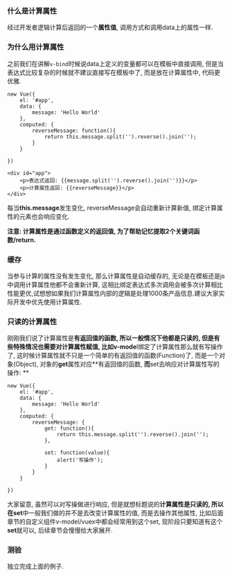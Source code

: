 ### 

### 什么是计算属性

经过开发者逻辑计算后返回的一个**属性值**, 调用方式和调用data上的属性一样.

### 为什么用计算属性

之前我们在讲解`v-bind`时候说data上定义的变量都可以在模板中直接调用, 但是当表达式比较复杂的时候就不建议直接写在模板中了, 而是放在计算属性中, 代码更优雅.

```
new Vue({
    el: '#app',
    data: {
        message: 'Hello World'
    },
    computed: {
        reverseMessage: function(){
            return this.message.split('').reverse().join('');
        }
    }

})
```

```
<div id="app">
    <p>表达式返回: {{message.split('').reverse().join('')}}</p>
    <p>计算属性返回: {{reverseMessage}}</p>
</div>
```

每当**this.message**发生变化, reverseMessage会自动重新计算新值, 绑定计算属性的元素也会响应变化.

**注意: **计算属性是通过函数定义的返回值, 为了帮助记忆提取2个关键词**函数/return.**

### 缓存

当参与计算的属性没有发生变化, 那么计算属性是自动缓存的, 无论是在模板还是js中调用计算属性他都不会重新计算, 这相比绑定表达式多次调用会被多次计算相比性能更优,试想想如果我们计算属性内部的逻辑是处理1000条产品信息.建议大家实际开发中优先使用计算属性.

### 只读的计算属性

刚刚我们说了计算属性是**有返回值的函数, **所以一般情况下他都是只读的**, **但是有些特殊情况也需要对计算属性赋值, 比如**v-mode**l绑定了计算属性那么就有写操作了, 这时候计算属性就不只是一个简单的有返回值的函数\(Function\)了, 而是一个对象\(Object\), 对象的**get**属性对应**有返回值的函数, **而**set去响应对计算属性写的操作: **

```
new Vue({
    el: '#app',
    data: {
        message: 'Hello World'
    },
    computed: {
        reverseMessage: {
            get: function(){
                return this.message.split('').reverse().join('');
            },

            set: function(value){
                alert('写操作');
            }
        }
    }

})
```

大家留意, 虽然可以对写操做进行响应, 但是就想标题说的**计算属性是只读的, **所以在**set**中一般我们做的并不是去改变计算属性的值, 而是去操作其他属性, 比如后面章节的自定义组件v-model/vuex中都会经常用到这个set,  现阶段只要知道有这个**set**就可以,  后续章节会慢慢给大家展开.

### 测验

独立完成上面的例子.

